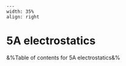 
```{figure} /figures/busy.png
---
width: 35%
align: right
```
# 5A electrostatics

&%Table of contents for 5A electrostatics&%